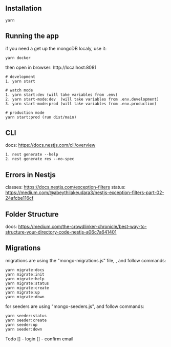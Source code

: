 ## Installation
```
yarn
```

## Running the app
if you need a get up the mongoDB localy, use it:
```
yarn docker
```
then open in browser: http://localhost:8081

```
# development
1. yarn start

# watch mode
1. yarn start:dev (will take variables from .env)
2. yarn start-mode:dev  (will take variables from .env.development)
3. yarn start-mode:prod (will take variables from .env.production)

# production mode
yarn start:prod (run dist/main)
```

## CLI
docs: https://docs.nestjs.com/cli/overview
```
1. nest generate --help
2. nest generate res --no-spec
```

## Errors in Nestjs
classes: https://docs.nestjs.com/exception-filters
status: https://medium.com/@abeythilakeudara3/nestjs-exception-filters-part-02-24afcbe116cf

## Folder Structure
docs: https://medium.com/the-crowdlinker-chronicle/best-way-to-structure-your-directory-code-nestjs-a06c7a641401

## Migrations

migrations are using the "mongo-migrations.js" file, , and follow commands:
```
yarn migrate:docs
yarn migrate:init
yarn migrate:help
yarn migrate:status
yarn migrate:create
yarn migrate:up
yarn migrate:down
```

for seeders are using "mongo-seeders.js", and follow commands:
```
yarn seeder:status
yarn seeder:create
yarn seeder:up
yarn seeder:down
```

Todo
[] - login
[] - confirm email
